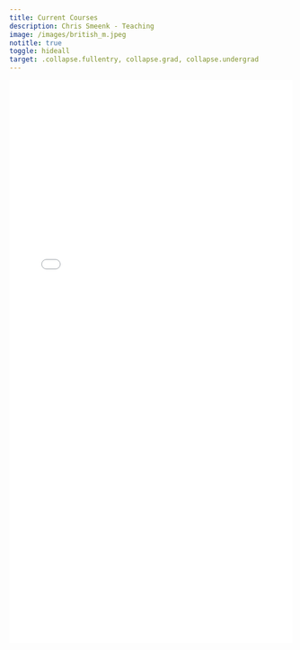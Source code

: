 ```yaml
---
title: Current Courses
description: Chris Smeenk - Teaching
image: /images/british_m.jpeg
notitle: true
toggle: hideall
target: .collapse.fullentry, collapse.grad, collapse.undergrad
---
```


<iframe src="/files/induction.html" style="width:100%; height:1000px;" frameborder="0"></iframe
